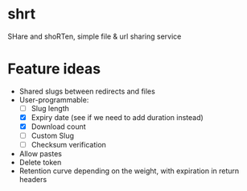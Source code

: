 # shrt
SHare and shoRTen, simple file &amp; url sharing service

# Feature ideas
- Shared slugs between redirects and files
- User-programmable:
    - [ ] Slug length
    - [x] Expiry date (see if we need to add duration instead)
    - [x] Download count
    - [ ] Custom Slug
    - [ ] Checksum verification
- Allow pastes
- Delete token
- Retention curve depending on the weight, with expiration in return headers
